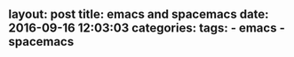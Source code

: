layout: post
title: emacs and spacemacs
date: 2016-09-16 12:03:03
categories:
tags:
    - emacs
    - spacemacs
---
